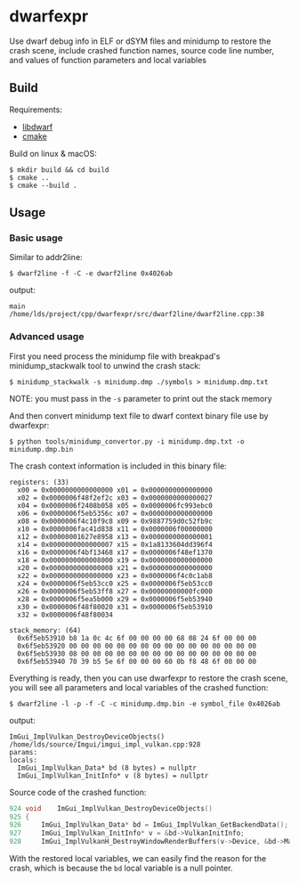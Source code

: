 # dwarfexpr

Use dwarf debug info in ELF or dSYM files and minidump to restore the crash scene, include crashed function names, source code line number, and values of function parameters and local variables

## Build

Requirements:
* [libdwarf](https://github.com/davea42/libdwarf-code)
* [cmake](https://cmake.org/)

Build on linux & macOS:
```
$ mkdir build && cd build
$ cmake ..
$ cmake --build .
```

## Usage

### Basic usage

Similar to addr2line:

```
$ dwarf2line -f -C -e dwarf2line 0x4026ab
```
output:
```
main
/home/lds/project/cpp/dwarfexpr/src/dwarf2line/dwarf2line.cpp:38
```

### Advanced usage

First you need process the minidump file with breakpad's minidump_stackwalk tool to unwind the crash stack:

```
$ minidump_stackwalk -s minidump.dmp ./symbols > minidump.dmp.txt
```

NOTE: you must pass in the `-s` parameter to print out the stack memory 

And then convert minidump text file to dwarf context binary file use by dwarfexpr:

```
$ python tools/minidump_convertor.py -i minidump.dmp.txt -o minidump.dmp.bin
```

The crash context information is included in this binary file:
```
registers: (33)
  x00 = 0x0000000000000000 x01 = 0x0000000000000000 
  x02 = 0x0000006f48f2ef2c x03 = 0x0000000000000027 
  x04 = 0x0000006f2408b058 x05 = 0x0000006fc993ebc0 
  x06 = 0x0000006f5eb5356c x07 = 0x0000000000000000 
  x08 = 0x0000006f4c10f9c8 x09 = 0x9887759d0c52fb9c 
  x10 = 0x0000006fac41d838 x11 = 0x0000006f00000000 
  x12 = 0x00000001627e8958 x13 = 0x0000000000000001 
  x14 = 0x0000000000000007 x15 = 0x1a8133604dd396f4 
  x16 = 0x0000006f4bf13468 x17 = 0x0000006f48ef1370 
  x18 = 0x0000000000008000 x19 = 0x0000000000000000 
  x20 = 0x0000000000000008 x21 = 0x0000000000000000 
  x22 = 0x0000000000000000 x23 = 0x0000006f4c0c1ab8 
  x24 = 0x0000006f5eb53cc0 x25 = 0x0000006f5eb53cc0 
  x26 = 0x0000006f5eb53ff8 x27 = 0x00000000000fc000 
  x28 = 0x0000006f5ea5b000 x29 = 0x0000006f5eb53940 
  x30 = 0x0000006f48f80020 x31 = 0x0000006f5eb53910 
  x32 = 0x0000006f48f80034 

stack_memory: (64) 
  0x6f5eb53910 b8 1a 0c 4c 6f 00 00 00 00 68 08 24 6f 00 00 00 
  0x6f5eb53920 00 00 00 00 00 00 00 00 00 00 00 00 00 00 00 00 
  0x6f5eb53930 08 00 00 00 00 00 00 00 00 00 00 00 00 00 00 00 
  0x6f5eb53940 70 39 b5 5e 6f 00 00 00 60 0b f8 48 6f 00 00 00 
```

Everything is ready, then you can use dwarfexpr to restore the crash scene, you will see all parameters and local variables of the crashed function:

```
$ dwarf2line -l -p -f -C -c minidump.dmp.bin -e symbol_file 0x4026ab
```

output:
```
ImGui_ImplVulkan_DestroyDeviceObjects()
/home/lds/source/Imgui/imgui_impl_vulkan.cpp:928
params:
locals:
  ImGui_ImplVulkan_Data* bd (8 bytes) = nullptr
  ImGui_ImplVulkan_InitInfo* v (8 bytes) = nullptr
```

Source code of the crashed function:
```c++
924 void    ImGui_ImplVulkan_DestroyDeviceObjects()
925 {
926     ImGui_ImplVulkan_Data* bd = ImGui_ImplVulkan_GetBackendData();
927     ImGui_ImplVulkan_InitInfo* v = &bd->VulkanInitInfo;
928     ImGui_ImplVulkanH_DestroyWindowRenderBuffers(v->Device, &bd->MainWindowRenderBuffers, v->Allocator);
```

With the restored local variables, we can easily find the reason for the crash, which is because the `bd` local variable is a null pointer.